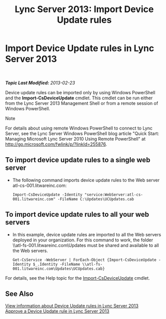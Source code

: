 ﻿---
title: 'Lync Server 2013: Import Device Update rules'
TOCTitle: Import Device Update rules
ms:assetid: 919e9c87-912b-4bc9-92e7-5998fc2e0bf0
ms:mtpsurl: https://technet.microsoft.com/en-us/library/JJ994056(v=OCS.15)
ms:contentKeyID: 51803967
ms.date: 07/23/2014
mtps_version: v=OCS.15
---

<div data-xmlns="http://www.w3.org/1999/xhtml">

<div class="topic" data-xmlns="http://www.w3.org/1999/xhtml" data-msxsl="urn:schemas-microsoft-com:xslt" data-cs="http://msdn.microsoft.com/en-us/">

<div data-asp="http://msdn2.microsoft.com/asp">

# Import Device Update rules in Lync Server 2013

</div>

<div id="mainSection">

<div id="mainBody">

<span> </span>

_**Topic Last Modified:** 2013-02-23_

Device update rules can be imported only by using Windows PowerShell and the **Import-CsDeviceUpdate** cmdlet. This cmdlet can be run either from the Lync Server 2013 Management Shell or from a remote session of Windows PowerShell.

<div>


> [!NOTE]  
> For details about using remote Windows PowerShell to connect to Lync Server, see the Lync Server Windows PowerShell blog article "Quick Start: Managing Microsoft Lync Server 2010 Using Remote PowerShell" at <A href="http://go.microsoft.com/fwlink/p/?linkid=255876">http://go.microsoft.com/fwlink/p/?linkId=255876</A>.



</div>

<div>


<div>

## To import device update rules to a single web server

  - The following command imports device update rules to the Web server atl-cs-001.litwareinc.com:
    
        Import-CsDeviceUpdate -Identity "service:WebServer:atl-cs-001.litwareinc.com" -FileName C:\Updates\UCUpdates.cab

</div>

<div>

## To import device update rules to all your web servers

  - In this example, device update rules are imported to all the Web servers deployed in your organization. For this command to work, the folder \\\\atl-fs-001.litwareinc.com\\Updates must be shared and available to all the Web servers.
    
        Get-CsService -WebServer | ForEach-Object {Import-CsDeviceUpdate -Identity $_.Identity -FileName \\atl-fs-001.litwareinc.com\Updates\UCUpdates.cab}

</div>

For details, see the Help topic for the [Import-CsDeviceUpdate](https://docs.microsoft.com/powershell/module/skype/Import-CsDeviceUpdate) cmdlet.

</div>

<div>

## See Also


[View information about Device Update rules in Lync Server 2013](lync-server-2013-view-information-about-device-update-rules.md)  
[Approve a Device Update rule in Lync Server 2013](lync-server-2013-approve-a-device-update-rule.md)  
  

</div>

</div>

<span> </span>

</div>

</div>

</div>

